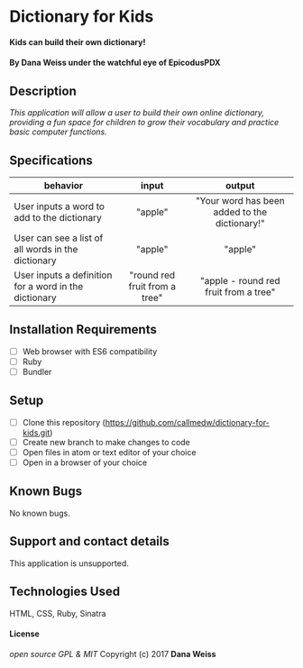 # Dictionary for Kids
#### Kids can build their own dictionary!

#### By Dana Weiss under the watchful eye of EpicodusPDX

## Description
_This application will allow a user to build their own online dictionary, providing a fun space for children to grow their vocabulary and practice basic computer functions._

## Specifications
| behavior |  input   |  output  |
|----------|:--------:|:--------:|
| User inputs a word to add to the dictionary | "apple" | "Your word has been added to the dictionary!" |
| User can see a list of all words in the dictionary | "apple" | "apple" |
| User inputs a definition for a word in the dictionary | "round red fruit from a tree" | "apple - round red fruit from a tree" |


## Installation Requirements
- [ ] Web browser with ES6 compatibility
- [ ] Ruby
- [ ] Bundler

## Setup
- [ ] Clone this repository (https://github.com/callmedw/dictionary-for-kids.git)
- [ ] Create new branch to make changes to code
- [ ] Open files in atom or text editor of your choice
- [ ] Open in a browser of your choice

## Known Bugs
No known bugs.

## Support and contact details
This application is unsupported.

## Technologies Used
HTML, CSS, Ruby, Sinatra

#### License
*open source GPL & MIT*
Copyright (c) 2017 **Dana Weiss**
